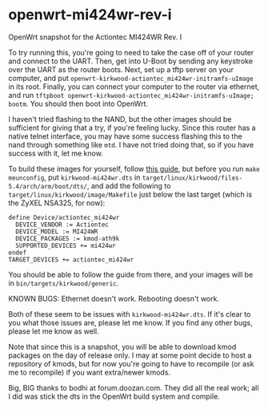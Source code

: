 # openwrt-mi424wr-rev-i
OpenWrt snapshot for the Actiontec MI424WR Rev. I

To try running this, you're going to need to take the case off of your router and connect to the UART.
Then, get into U-Boot by sending any keystroke over the UART as the router boots.
Next, set up a tftp server on your computer, and put `openwrt-kirkwood-actiontec_mi424wr-initramfs-uImage` in its root.
Finally, you can connect your computer to the router via ethernet, and run `tftpboot openwrt-kirkwood-actiontec_mi424wr-initramfs-uImage; bootm`.
You should then boot into OpenWrt.

I haven't tried flashing to the NAND, but the other images should be sufficient for giving that a try, if you're feeling lucky.
Since this router has a native telnet interface, you may have some success flashing this to the nand through something like `mtd`.
I have not tried doing that, so if you have success with it, let me know.

To build these images for yourself, follow [this guide](https://openwrt.org/docs/guide-developer/quickstart-build-images), but before you run `make meunconfig`, put `kirkwood-mi424wr.dts` in `target/linux/kirkwood/files-5.4/arch/arm/boot/dts/`, and add the following to `target/linux/kirkwood/image/Makefile` just below the last target (which is the ZyXEL NSA325, for now):

```make
define Device/actiontec_mi424wr
  DEVICE_VENDOR := Actiontec
  DEVICE_MODEL := MI424WR
  DEVICE_PACKAGES := kmod-ath9k
  SUPPORTED_DEVICES += mi424wr
endef
TARGET_DEVICES += actiontec_mi424wr
```

You should be able to follow the guide from there, and your images will be in `bin/targets/kirkwood/generic`.

KNOWN BUGS:
  Ethernet doesn't work.
  Rebooting doesn't work.
  
Both of these seem to be issues with `kirkwood-mi424wr.dts`.
If it's clear to you what those issues are, please let me know.
If you find any other bugs, please let me know as well.

Note that since this is a snapshot, you will be able to download kmod packages on the day of release only.
I may at some point decide to host a repository of kmods, but for now you're going to have to recompile (or ask me to recompile) if you want extra/newer kmods.

Big, BIG thanks to bodhi at forum.doozan.com.
They did all the real work; all I did was stick the dts in the OpenWrt build system and compile.
